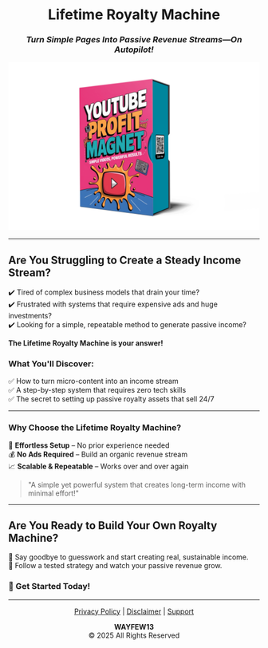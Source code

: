 

<div align="center">

# **Lifetime Royalty Machine**
### *Turn Simple Pages Into Passive Revenue Streams—On Autopilot!*

![Lifetime Royalty Machine](docs/assets/BXRG1%20(7).png)

</div>

---

## **Are You Struggling to Create a Steady Income Stream?**

✔️ Tired of complex business models that drain your time?  
✔️ Frustrated with systems that require expensive ads and huge investments?  
✔️ Looking for a simple, repeatable method to generate passive income?  

**The Lifetime Royalty Machine is your answer!**

### **What You'll Discover:**
✅ How to turn micro-content into an income stream  
✅ A step-by-step system that requires zero tech skills  
✅ The secret to setting up passive royalty assets that sell 24/7  

---

### **Why Choose the Lifetime Royalty Machine?**
🚀 **Effortless Setup** – No prior experience needed  
💰 **No Ads Required** – Build an organic revenue stream  
📈 **Scalable & Repeatable** – Works over and over again  

> "A simple yet powerful system that creates long-term income with minimal effort!"

---

## **Are You Ready to Build Your Own Royalty Machine?**
🔹 Say goodbye to guesswork and start creating real, sustainable income.  
🔹 Follow a tested strategy and watch your passive revenue grow.  

### **🚀 Get Started Today!**

---

<div align="center">

[Privacy Policy](https://www.google.com) | [Disclaimer](https://www.google.com) | [Support](https://www.google.com)

**WAYFEW13**  
&copy; 2025 All Rights Reserved

</div>
